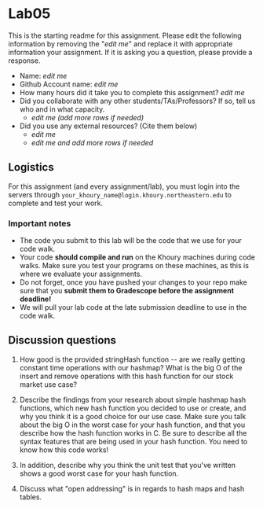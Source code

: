 # Lab05

This is the starting readme for this assignment.  Please edit the following information by removing the "*edit me*" and replace it with appropriate information your assignment. If it is asking you a question, please provide a response.

- Name: *edit me*
- Github Account name: *edit me*
- How many hours did it take you to complete this assignment? *edit me*
- Did you collaborate with any other students/TAs/Professors? If so, tell us who and in what capacity.
  - *edit me (add more rows if needed)*
- Did you use any external resources? (Cite them below)
  - *edit me*
  - *edit me and add more rows if needed*

## Logistics

For this assignment (and every assignment/lab), you must login into the servers through `your_khoury_name@login.khoury.northeastern.edu` to complete and test your work. 

### Important notes

* The code you submit to this lab will be the code that we use for your code walk. 
* Your code **should compile and run** on the Khoury machines during code walks. Make sure you test your programs on these machines, as this is where we evaluate your assignments.
* Do not forget, once you have pushed your changes to your repo make sure that you **submit them to Gradescope before the assignment deadline!** 
* We will pull your lab code at the late submission deadline to use in the code walk.
 
## Discussion questions

1. How good is the provided stringHash function -- are we really getting constant time operations with our hashmap? What is the big O of the insert and remove operations with this hash function for our stock market use case? 



2. Describe the findings from your research about simple hashmap hash functions, which new hash function you decided to use or create, and why you think it is a good choice for our use case. Make sure you talk about the big O in the worst case for your hash function, and that you describe how the hash function works in C. Be sure to describe all the syntax features that are being used in your hash function. You need to know how this code works!




3. In addition, describe why you think the unit test that you've written shows a good worst case for your hash function. 




4. Discuss what "open addressing" is in regards to hash maps and hash tables.
